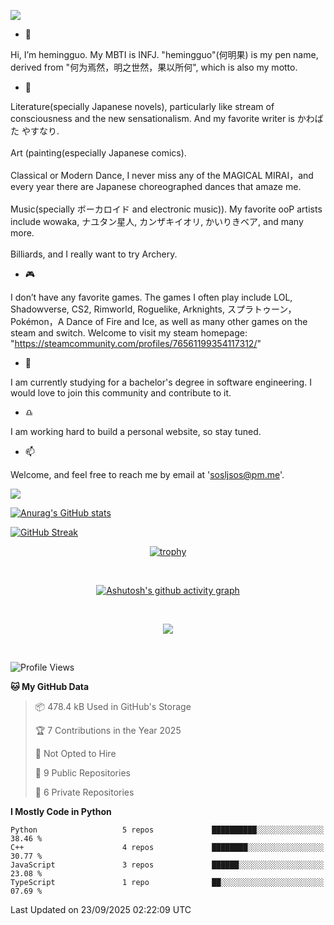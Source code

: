 ![](https://github.com/hemingguo/hemingguo/blob/main/butterfly_smile.png)

- 👋
  
Hi, I’m hemingguo. My MBTI is INFJ. "hemingguo"(何明果) is my pen name, derived from "何为焉然，明之世然，果以所何", which is also my motto.



- 🎨
  

Literature(specially Japanese novels), particularly like stream of consciousness and the new sensationalism. And my favorite writer is かわばた やすなり. <br><br>
Art (painting(especially Japanese comics). <br><br>
Classical or Modern Dance, I never miss any of the MAGICAL MIRAI，and every year there are Japanese choreographed dances that amaze me. <br><br>
Music(specially ボーカロイド and electronic music)). My favorite ooP artists include wowaka, ナユタン星人, カンザキイオリ, かいりきベア, and many more. <br><br>
Billiards, and I really want to try Archery.



- 🎮 


I don’t have any favorite games. The games I often play include LOL, Shadowverse, CS2, Rimworld, Roguelike, Arknights, スプラトゥーン，Pokémon，A Dance of Fire and Ice, as well as many other games on the steam and switch. Welcome to visit my steam homepage: "https://steamcommunity.com/profiles/76561199354117312/"



- 🌱



I am currently studying for a bachelor's degree in software engineering. I would love to join this community and contribute to it.



- ♎ 


I am working hard to build a personal website, so stay tuned.



- 📫 


Welcome, and feel free to reach me by email at 'sosljsos@pm.me'.


![](http://antzuhl.cn:4000/get/@hemingguo.readme)

[![Anurag's GitHub stats](https://github-readme-stats.vercel.app/api?username=hemingguo&show_icons=true&count_private=true&theme=aura&hide_border=true&icon_color=FF4500&text_color=76EE00)](https://github.com/anuraghazra/github-readme-stats)    



[![GitHub Streak](https://github-readme-streak-stats.herokuapp.com/?user=hemingguo&hide_border=true&theme=tokyonight)](https://git.io/streak-stats)

<div align="center">

[![trophy](https://github-profile-trophy.vercel.app/?username=hemingguo&theme=dracula)](https://github.com/ryo-ma/github-profile-trophy)

<br>

[![Ashutosh's github activity graph](https://github-readme-activity-graph.vercel.app/graph?username=hemingguo&theme=tokyo-night&hide_border=true)](https://github.com/ashutosh00710/github-readme-activity-graph)

</div>

<br>

<p align="center">
  <a href="https://skillicons.dev">
    <img src="https://skillicons.dev/icons?i=cpp,c,vim,py,clion,github,git,docker,java,js,idea,linux,md,matlab,nodejs,obsidian,pycharm,pytorch,qt,react,stackoverflow,unreal,unity,vscode,vue,windows" />
  </a>
</p>

<br>

<!--START_SECTION:waka-->
![Profile Views](http://img.shields.io/badge/Profile%20Views-0-blue)

**🐱 My GitHub Data** 

> 📦 478.4 kB Used in GitHub's Storage 
 > 
> 🏆 7 Contributions in the Year 2025
 > 
> 🚫 Not Opted to Hire
 > 
> 📜 9 Public Repositories 
 > 
> 🔑 6 Private Repositories 
 > 
**I Mostly Code in Python** 

```text
Python                   5 repos             ██████████░░░░░░░░░░░░░░░   38.46 % 
C++                      4 repos             ████████░░░░░░░░░░░░░░░░░   30.77 % 
JavaScript               3 repos             ██████░░░░░░░░░░░░░░░░░░░   23.08 % 
TypeScript               1 repo              ██░░░░░░░░░░░░░░░░░░░░░░░   07.69 % 
```




 Last Updated on 23/09/2025 02:22:09 UTC
<!--END_SECTION:waka-->
<!---
hemingguo/hemingguo is a ✨ special ✨ repository because its `README.md` (this file) appears on your GitHub profile.
You can click the Preview link to take a look at your changes.
--->
